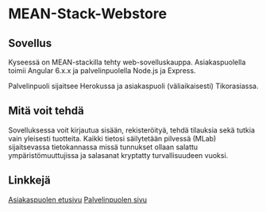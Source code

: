 # MEAN-Stack-Webstore

## Sovellus

Kyseessä on MEAN-stackilla tehty web-sovelluskauppa. Asiakaspuolella toimii Angular 6.x.x ja palvelinpuolella Node.js ja Express.

Palvelinpuoli sijaitsee Herokussa ja asiakaspuoli (väliaikaisesti) Tikorasiassa.

## Mitä voit tehdä

Sovelluksessa voit kirjautua sisään, rekisteröityä, tehdä tilauksia sekä tutkia vain yleisesti tuotteita. Kaikki tietosi säilytetään pilvessä (MLab) sijaitsevassa tietokannassa missä tunnukset ollaan salattu ympäristömuuttujissa ja salasanat kryptatty turvallisuudeen vuoksi.

## Linkkejä

[Asiakaspuolen etusivu](https://suhautus-webstore-front.herokuapp.com/#/etusivu)
[Palvelinpuolen sivu](https://suhautus-webstore-front.herokuapp.com/#/etusivu)
